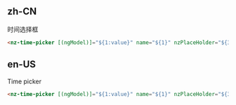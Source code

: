 ## zh-CN

时间选择框

```html
<nz-time-picker [(ngModel)]="${1:value}" name="${1}" nzPlaceHolder="${3|请选择时间|}"></nz-time-picker>
```

## en-US

Time picker

```html
<nz-time-picker [(ngModel)]="${1:value}" name="${1}" nzPlaceHolder="${3|Please select time|}"></nz-time-picker>
```
